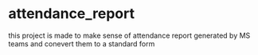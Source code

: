 # attendance_report

this project is made to make sense of attendance report generated by MS teams and conevert them to a standard form
